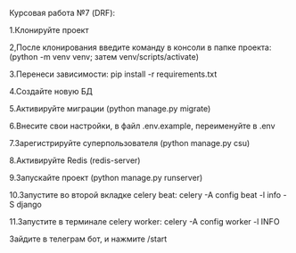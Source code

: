 Курсовая работа №7 (DRF):

1.Клонируйте проект

2,После клонирования введите команду в консоли в папке проекта: (python -m venv venv; затем venv/scripts/activate)

3.Перенеси зависимости: pip install -r requirements.txt

4.Создайте новую БД

5.Активируйте миграции (python manage.py migrate)

6.Внесите свои настройки, в файл .env.example, переименуйте в .env

7.Зарегистрируйте суперпользователя (python manage.py csu)

8.Активируйте Redis (redis-server)

9.Запускайте проект (python manage.py runserver)

10.Запустите во второй вкладке celery beat: celery -A config beat -l info -S django

11.Запустите в терминале celery worker: celery -A config worker -l INFO 

Зайдите в телеграм бот, и нажмите /start
